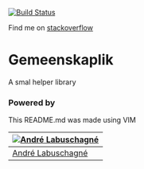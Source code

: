 
[![Build Status](https://travis-ci.org/TungstenX/Gemeenskaplik.svg?branch=master)](https://travis-ci.org/TungstenX/Gemeenskaplik)

Find me on [stackoverflow](http://stackoverflow.com/users/537566/tungstenx)

# Gemeenskaplik
A smal helper library

### Powered by
This README.md was made using VIM

[![Andr&#233; Labuschagn&#233;](http://gravatar.com/avatar/88ebc726d33c8ddba2534d1d6f93e638?s=144)](https://www.ParanoidAndroid.co.za) |
---|
[Andr&#233; Labuschagn&#233;](https://www.ParanoidAndroid.co.za) |


